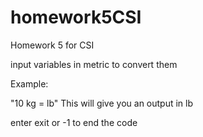 # homework5CSI
Homework 5 for CSI



input variables in metric to convert them

Example: 

"10 kg = lb"
This will give you an output in lb

enter exit or -1 to end the code
